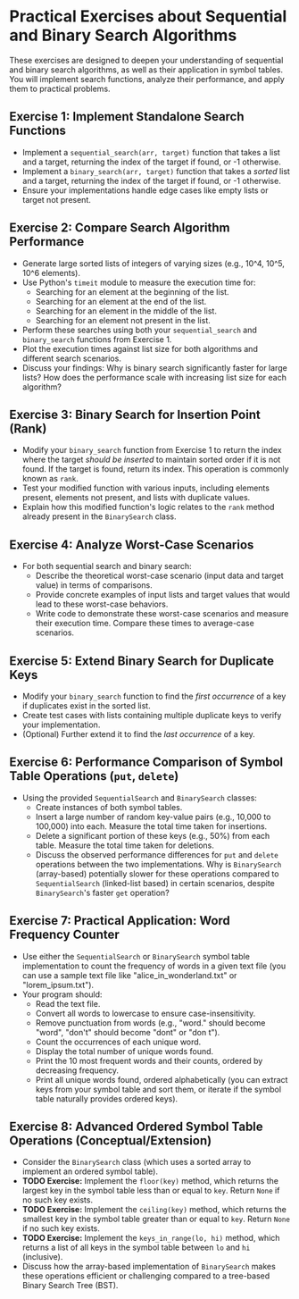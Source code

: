 # Practical Exercises about Sequential and Binary Search Algorithms

These exercises are designed to deepen your understanding of sequential and binary search algorithms, as well as their application in symbol tables. You will implement search functions, analyze their performance, and apply them to practical problems.

## Exercise 1: Implement Standalone Search Functions
- Implement a `sequential_search(arr, target)` function that takes a list and a target, returning the index of the target if found, or -1 otherwise.
- Implement a `binary_search(arr, target)` function that takes a *sorted* list and a target, returning the index of the target if found, or -1 otherwise.
- Ensure your implementations handle edge cases like empty lists or target not present.

## Exercise 2: Compare Search Algorithm Performance
- Generate large sorted lists of integers of varying sizes (e.g., 10^4, 10^5, 10^6 elements).
- Use Python's `timeit` module to measure the execution time for:
    - Searching for an element at the beginning of the list.
    - Searching for an element at the end of the list.
    - Searching for an element in the middle of the list.
    - Searching for an element not present in the list.
- Perform these searches using both your `sequential_search` and `binary_search` functions from Exercise 1.
- Plot the execution times against list size for both algorithms and different search scenarios.
- Discuss your findings: Why is binary search significantly faster for large lists? How does the performance scale with increasing list size for each algorithm?

## Exercise 3: Binary Search for Insertion Point (Rank)
- Modify your `binary_search` function from Exercise 1 to return the index where the target *should be inserted* to maintain sorted order if it is not found. If the target is found, return its index. This operation is commonly known as `rank`.
- Test your modified function with various inputs, including elements present, elements not present, and lists with duplicate values.
- Explain how this modified function's logic relates to the `rank` method already present in the `BinarySearch` class.

## Exercise 4: Analyze Worst-Case Scenarios
- For both sequential search and binary search:
    - Describe the theoretical worst-case scenario (input data and target value) in terms of comparisons.
    - Provide concrete examples of input lists and target values that would lead to these worst-case behaviors.
    - Write code to demonstrate these worst-case scenarios and measure their execution time. Compare these times to average-case scenarios.

## Exercise 5: Extend Binary Search for Duplicate Keys
- Modify your `binary_search` function to find the *first occurrence* of a key if duplicates exist in the sorted list.
- Create test cases with lists containing multiple duplicate keys to verify your implementation.
- (Optional) Further extend it to find the *last occurrence* of a key.

## Exercise 6: Performance Comparison of Symbol Table Operations (`put`, `delete`)
- Using the provided `SequentialSearch` and `BinarySearch` classes:
    - Create instances of both symbol tables.
    - Insert a large number of random key-value pairs (e.g., 10,000 to 100,000) into each. Measure the total time taken for insertions.
    - Delete a significant portion of these keys (e.g., 50%) from each table. Measure the total time taken for deletions.
    - Discuss the observed performance differences for `put` and `delete` operations between the two implementations. Why is `BinarySearch` (array-based) potentially slower for these operations compared to `SequentialSearch` (linked-list based) in certain scenarios, despite `BinarySearch`'s faster `get` operation?

## Exercise 7: Practical Application: Word Frequency Counter
- Use either the `SequentialSearch` or `BinarySearch` symbol table implementation to count the frequency of words in a given text file (you can use a sample text file like "alice_in_wonderland.txt" or "lorem_ipsum.txt").
- Your program should:
    - Read the text file.
    - Convert all words to lowercase to ensure case-insensitivity.
    - Remove punctuation from words (e.g., "word." should become "word", "don't" should become "dont" or "don t").
    - Count the occurrences of each unique word.
    - Display the total number of unique words found.
    - Print the 10 most frequent words and their counts, ordered by decreasing frequency.
    - Print all unique words found, ordered alphabetically (you can extract keys from your symbol table and sort them, or iterate if the symbol table naturally provides ordered keys).

## Exercise 8: Advanced Ordered Symbol Table Operations (Conceptual/Extension)
- Consider the `BinarySearch` class (which uses a sorted array to implement an ordered symbol table).
- **TODO Exercise:** Implement the `floor(key)` method, which returns the largest key in the symbol table less than or equal to `key`. Return `None` if no such key exists.
- **TODO Exercise:** Implement the `ceiling(key)` method, which returns the smallest key in the symbol table greater than or equal to `key`. Return `None` if no such key exists.
- **TODO Exercise:** Implement the `keys_in_range(lo, hi)` method, which returns a list of all keys in the symbol table between `lo` and `hi` (inclusive).
- Discuss how the array-based implementation of `BinarySearch` makes these operations efficient or challenging compared to a tree-based Binary Search Tree (BST).

